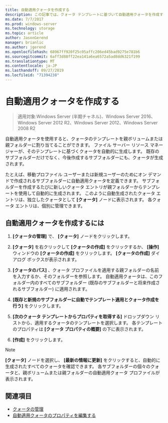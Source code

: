 ```yaml
---
title: 自動適用クォータを作成する
description: この記事では、クォータ テンプレートに基づいて自動適用クォータを作成する方法について説明します。
ms.date: 7/7/2017
ms.prod: windows-server
ms.technology: storage
ms.topic: article
author: JasonGerend
manager: brianlic
ms.author: jgerend
ms.openlocfilehash: 68967ff920f25c05affc206ed45bad9275e781b6
ms.sourcegitcommit: 6aff3d88ff22ea141a6ea6572a5ad8dd6321f199
ms.translationtype: MT
ms.contentlocale: ja-JP
ms.lasthandoff: 09/27/2019
ms.locfileid: "71394238"
---
```

# <a name="create-an-auto-apply-quota"></a>自動適用クォータを作成する

> 適用対象:Windows Server (半期チャネル)、Windows Server 2016、Windows Server 2012 R2、Windows Server 2012、Windows Server 2008 R2

自動適用クォータを使用すると、クォータのテンプレートを親ボリュームまたは親フォルダーに割り当てることができます。 ファイル サーバー リソース マネージャーが、そのテンプレートに基づくクォータを自動的に生成します。 既存のサブフォルダーだけでなく、今後作成するサブフォルダーにも、クォータが生成されます。

たとえば、移動プロファイル ユーザーまたは新規ユーザーのためにオン デマンドで作成されるサブフォルダーに自動適用クォータを定義できます。 サブフォルダーを作成するたびに新しいクォータ エントリが親フォルダーからテンプレートを使用して自動的に生成されます。 このように自動生成されたクォータ エントリは、独立したクォータとして **[クォータ]** ノードに表示されます。 各クォータ エントリは、個別に管理できます。

## <a name="to-create-an-auto-apply-quota"></a>自動適用クォータを作成するには

1.  **[クォータの管理]** で、 **[クォータ]** ノードをクリックします。

2.  **[クォータ]** を右クリックして **[クォータの作成]** をクリックするか、 **[操作]** ウィンドウの **[クォータの作成]** をクリックします。 **[クォータの作成]** ダイアログ ボックスが表示されます。

3.  **[クォータのパス]** 、クォータ プロファイルを適用する親フォルダーの名前を入力するか、そのフォルダーを参照します。 自動適用クォータは、このフォルダー内のすべてのサブフォルダー (既存のサブフォルダーと将来作成されるサブフォルダー) に適用されます。

4.  **[既存と新規のサブフォルダーに自動でテンプレート適用とクォータ作成を行う]** をクリックします。

5.  **[次のクォータ テンプレートからプロパティを取得する]** ドロップダウン リストから、適用するクォータのテンプレートを選択します。 各テンプレートのプロパティは **[クォータ プロパティの概要]** の下に表示されます。

6.  **[作成]** をクリックします。

> [!Note]
> **[クォータ]** ノードを選択し、 **[最新の情報に更新]** をクリックすると、自動的に生成されたすべてのクォータを確認できます。 各サブフォルダーの個々のクォータと、親ボリュームまたは親フォルダーの自動適用クォータ プロファイルが表示されます。

## <a name="see-also"></a>関連項目

-   [クォータの管理](quota-management.md)
-   [自動適用クォータのプロパティを編集する](edit-auto-apply-quota-properties.md)